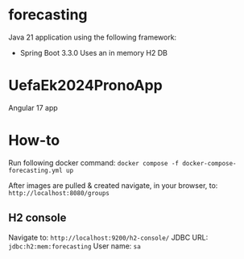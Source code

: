 # forecasting
Java 21 application using the following framework:
- Spring Boot 3.3.0
Uses an in memory H2 DB
# UefaEk2024PronoApp
 Angular 17 app 

# How-to
Run following docker command:
`docker compose -f docker-compose-forecasting.yml up`

After images are pulled & created navigate, in your browser, to: `http://localhost:8080/groups`

## H2 console
Navigate to: `http://localhost:9200/h2-console/`
JDBC URL: `jdbc:h2:mem:forecasting`
User name: `sa`